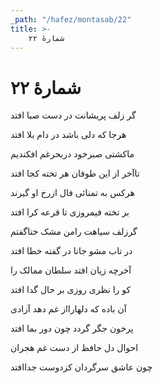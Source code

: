 ```yaml
---
_path: "/hafez/montasab/22"
title: >-
    شمارهٔ ۲۲
---
```

# شمارهٔ ۲۲

<div class="b" id="bn1"><div class="m1"><p>گر زلف پریشانت در دست صبا افتد</p></div>
<div class="m2"><p>هرجا که دلی باشد در دام بلا افتد</p></div></div>
<div class="b" id="bn2"><div class="m1"><p>ماکشتی صبرخود دربحرغم افکندیم</p></div>
<div class="m2"><p>تاآخر از این طوفان هر تخته کجا افتد</p></div></div>
<div class="b" id="bn3"><div class="m1"><p>هرکس به تمنائی فال ازرخ او گیرند</p></div>
<div class="m2"><p>بر تخته فیمروزی تا قرعه کرا افتد</p></div></div>
<div class="b" id="bn4"><div class="m1"><p>گرزلف سیاهت رامن مشک ختاگفتم</p></div>
<div class="m2"><p>در تاب مشو جانا در گفته خطا افتد</p></div></div>
<div class="b" id="bn5"><div class="m1"><p>آخرچه زیان افتد سلطان ممالک را</p></div>
<div class="m2"><p>کو را نظری روزی بر حال گدا افتد</p></div></div>
<div class="b" id="bn6"><div class="m1"><p>آن باده که دلهارااز غم دهد آزادی</p></div>
<div class="m2"><p>پرخون جگر گردد چون دور بما افتد</p></div></div>
<div class="b" id="bn7"><div class="m1"><p>احوال دل حافظ از دست غم هجران</p></div>
<div class="m2"><p>چون عاشق سرگردان کزدوست جداافتد</p></div></div>
